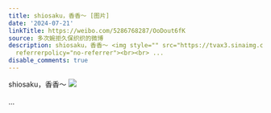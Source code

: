 ```yaml
---
title: shiosaku，香香～ [图片]
date: '2024-07-21'
linkTitle: https://weibo.com/5286768287/OoDout6fK
source: 多次婉拒久保织织的微博
description: shiosaku，香香～ <img style="" src="https://tvax3.sinaimg.cn/large/005LMJWfly1hrw2a6r037g30lu0luu1e.gif"
  referrerpolicy="no-referrer"><br><br> ...
disable_comments: true
---
```

shiosaku，香香～ <img style="" src="https://tvax3.sinaimg.cn/large/005LMJWfly1hrw2a6r037g30lu0luu1e.gif" referrerpolicy="no-referrer"><br><br> ...